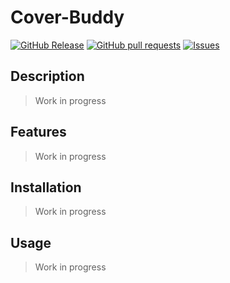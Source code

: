 # Cover-Buddy
[![GitHub Release](https://img.shields.io/github/release/zjayers/cover-buddy.svg?style=flat)](https://github.com/zjayers/cover-buddy/releases)
[![GitHub pull requests](https://img.shields.io/github/issues-pr/zjayers/cover-buddy.svg?style=flat)](https://github.com/zjayers/cover-buddy/pulls)
[![Issues](https://img.shields.io/github/issues-raw/zjayers/cover-buddy.svg?maxAge=25000)](https://github.com/zjayers/cover-buddy/issues)

## Description

> Work in progress

## Features

> Work in progress

## Installation

> Work in progress

## Usage

> Work in progress
